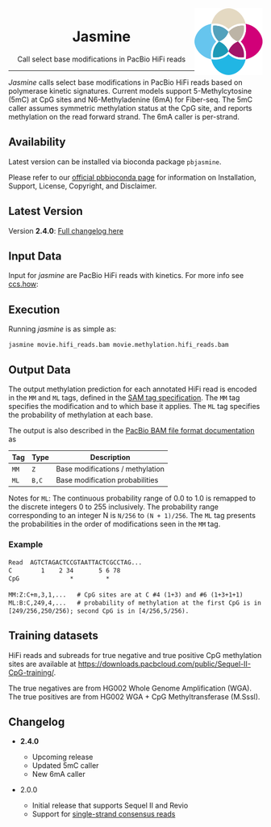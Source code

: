 <img src="img/jasmine-logo.png" alt="jasmine logo" width="135px" align="right"/>
<h1 align="center">Jasmine</h1>
<p align="center">Call select base modifications in PacBio HiFi reads</p>

***

*Jasmine* calls select base modifications in PacBio HiFi reads based on polymerase
kinetic signatures. Current models support 5-Methylcytosine (5mC) at CpG sites
and N6-Methyladenine (6mA) for Fiber-seq.  The 5mC caller assumes symmetric methylation
status at the CpG site, and reports methylation on the read forward strand. The 6mA
caller is per-strand.

## Availability
Latest version can be installed via bioconda package `pbjasmine`.

Please refer to our [official pbbioconda
page](https://github.com/PacificBiosciences/pbbioconda) for information on
Installation, Support, License, Copyright, and Disclaimer.

## Latest Version
Version **2.4.0**: [Full changelog here](#changelog)

## Input Data
Input for *jasmine* are PacBio HiFi reads with kinetics. For more info see [ccs.how](https://ccs.how/):

## Execution
Running *jasmine* is as simple as:

    jasmine movie.hifi_reads.bam movie.methylation.hifi_reads.bam

## Output Data
The output methylation prediction for each annotated HiFi read is encoded in the `MM` and `ML` tags,
defined in the [SAM tag specification](https://samtools.github.io/hts-specs/SAMtags.pdf).
The `MM` tag specifies the modification and to which base it applies.
The `ML` tag specifies the probability of methylation at each base.

The output is also described in the [PacBio BAM file
format documentation](https://pacbiofileformats.readthedocs.io/en/latest/BAM.html#use-of-read-tags-for-per-read-base-base-modifications)
as

| Tag  | Type  |           Description            |
| ---- | ----- | -------------------------------- |
| `MM` | `Z`   | Base modifications / methylation |
| `ML` | `B,C` | Base modification probabilities  |

Notes for `ML`: The continuous probability range of 0.0 to 1.0 is remapped to
the discrete integers 0 to 255 inclusively. The probability range corresponding
to an integer N is `N/256` to `(N + 1)/256`.
The `ML` tag presents the probabilities in the order of modifications seen in the `MM` tag.

### Example
```
Read  AGTCTAGACTCCGTAATTACTCGCCTAG...
C        1    2 34       5 6 78
CpG              *         *

MM:Z:C+m,3,1,...   # CpG sites are at C #4 (1+3) and #6 (1+3+1+1)
ML:B:C,249,4,...   # probability of methylation at the first CpG is in [249/256,250/256); second CpG is in [4/256,5/256).
```

## Training datasets
HiFi reads and subreads for true negative and true positive CpG methylation
sites are available at
https://downloads.pacbcloud.com/public/Sequel-II-CpG-training/.

The true negatives are from HG002 Whole Genome Amplification (WGA). The true
positives are from HG002 WGA + CpG Methyltransferase (M.Sssl).


## Changelog

 * **2.4.0**
   * Upcoming release
   * Updated 5mC caller
   * New 6mA caller

 * 2.0.0
   * Initial release that supports Sequel II and Revio
   * Support for [single-strand consensus reads](https://ccs.how/faq/mode-by-strand.html)
